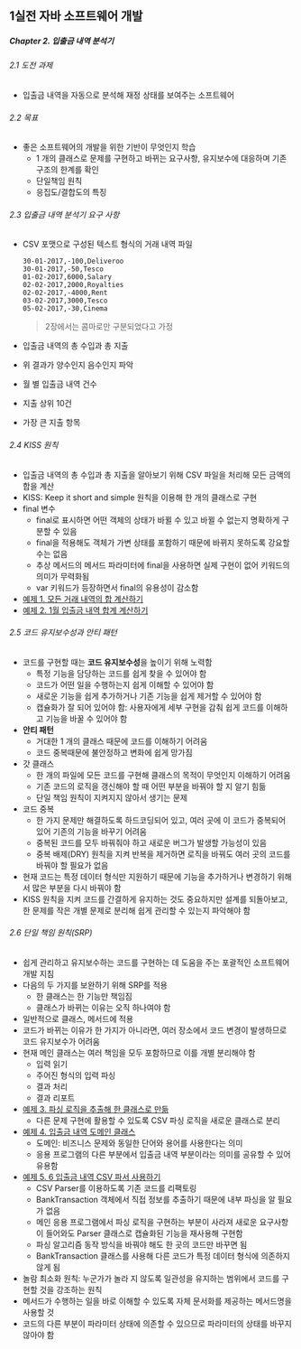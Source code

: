 ## 1실전 자바 소프트웨어 개발

##### Chapter 2. 입출금 내역 분석기

###### 2.1 도전 과제

- 입출금 내역을 자동으로 분석해 재정 상태를 보여주는 소프트웨어

###### 2.2 목표

- 좋은 소프트웨어의 개발을 위한 기반이 무엇인지 학습
  - 1 개의 클래스로 문제를 구현하고 바뀌는 요구사항, 유지보수에 대응하며 기존 구조의 한계를 확인
  - 단일책임 원칙
  - 응집도/결합도의 특징

###### 2.3 입출금 내역 분석기 요구 사항 

- CSV 포맷으로 구성된 텍스트 형식의 거래 내역 파일

  ```
  30-01-2017,-100,Deliveroo
  30-01-2017,-50,Tesco
  01-02-2017,6000,Salary
  02-02-2017,2000,Royalties
  02-02-2017,-4000,Rent
  03-02-2017,3000,Tesco
  05-02-2017,-30,Cinema
  ```

  > 2장에서는 콤마로만 구분되었다고 가정

- 입출금 내역의 총 수입과 총 지출

- 위 결과가 양수인지 음수인지 파악

- 월 별 입출금 내역 건수

- 지출 상위 10건

- 가장 큰 지출 항목

###### 2.4 KISS 원칙

- 입출금 내역의 총 수입과 총 지출을 알아보기 위해 CSV 파일을 처리해 모든 금액의 합을 계산
- KISS: Keep it short and simple 원칙을 이용해 한 개의 클래스로 구현
- final 변수
  - final로 표시하면 어떤 객체의 상태가 바뀔 수 있고 바뀔 수 없는지 명확하게 구분할 수 있음
  - final을 적용해도 객체가 가변 상태를 포함하기 때문에 바뀌지 못하도록 강요할 수는 없음 
  - 추상 메서드의 메서드 파라미터에 final을 사용하면 실제 구현이 없어 키워드의 의미가 무력화됨
  - var 키워드가 등장하면서 final의 유용성이 감소함
- [예제 1. 모든 거래 내역의 합 계산하기](https://github.com/YeJi-Park/RealWorldSoftwareDevelopment/blob/main/src/chapter2/exam01/BankTransactionAnalyzerSimple.java)
- [예제 2. 1월 입출금 내역 합계 계산하기](https://github.com/YeJi-Park/RealWorldSoftwareDevelopment/blob/main/src/chapter2/exam02/BankTransactionAnalyzerSimple.java)

###### 2.5 코드 유지보수성과 안티 패턴 

- 코드를 구현할 때는 **코드 유지보수성**을 높이기 위해 노력함
  - 특정 기능을 담당하는 코드를 쉽게 찾을 수 있어야 함
  - 코드가 어떤 일을 수행하는지 쉽게 이해할 수 있어야 함
  - 새로운 기능을 쉽게 추가하거나 기존 기능을 쉽게 제거할 수 있어야 함
  - 캡슐화가 잘 되어 있어야 함: 사용자에게 세부 구현을 감춰 쉽게 코드를 이해하고 기능을 바꿀 수 있어야 함
- **안티 패턴**
  - 거대한 1 개의 클래스 때문에 코드를 이해하기 어려움
  - 코드 중복때문에 불안정하고 변화에 쉽게 망가짐
- 갓 클래스
  - 한 개의 파일에 모든 코드를 구현해 클래스의 목적이 무엇인지 이해하기 어려움
  - 기존 코드의 로직을 갱신해야 할 때 어떤 부분을 바꿔야 할 지 알기 힘듦
  - 단일 책임 원칙이 지켜지지 않아서 생기는 문제
- 코드 중복
  - 한 가지 문제만 해결하도록 하드코딩되어 있고, 여러 곳에 이 코드가 중복되어 있어 기존의 기능을 바꾸기 어려움
  - 중복된 코드를 모두 바꿔줘야 하고 새로운 버그가 발생할 가능성이 있음
  - 중복 배제(DRY) 원칙을 지켜 반복을 제거하면 로직을 바꿔도 여러 곳의 코드를 바꿔야 할 필요가 없음
- 현재 코드는 특정 데이터 형식만 지원하기 때문에 기능을 추가하거나 변경하기 위해서 많은 부분을 다시 바꿔야 함
- KISS 원칙을 지켜 코드를 간결하게 유지하는 것도 중요하지만 설계를 되돌아보고, 한 문제를 작은 개별 문제로 분리해 쉽게 관리할 수 있는지 파악해야 함

###### 2.6 단일 책임 원칙(SRP)

- 쉽게 관리하고 유지보수하는 코드를 구현하는 데 도움을 주는 포괄적인 소프트웨어 개발 지침
- 다음의 두 가지를 보완하기 위해 SRP를 적용
  - 한 클래스는 한 기능만 책임짐
  - 클래스가 바뀌는 이유는 오직 하나여야 함
- 일반적으로 클래스, 메서드에 적용
- 코드가 바뀌는 이유가 한 가지가 아니라면, 여러 장소에서 코드 변경이 발생하므로 코드 유지보수가 어려움
- 현재 메인 클래스는 여러 책임을 모두 포함하므로 이를 개별 분리해야 함
  - 입력 읽기
  - 주어진 형식의 입력 파싱
  - 결과 처리
  - 결과 리포트
- [예제 3. 파싱 로직을 추출해 한 클래스로 만듦](https://github.com/YeJi-Park/RealWorldSoftwareDevelopment/blob/main/src/chapter2/exam03/BankStatementCSVParser.java)
  - 다른 문제 구현에 활용할 수 있도록 CSV 파싱 로직을 새로운 클래스로 분리
- [예제 4. 입출금 내역 도메인 클래스](https://github.com/YeJi-Park/RealWorldSoftwareDevelopment/blob/main/src/chapter2/exam03/BankTransaction.java)
  - 도메인: 비즈니스 문제와 동일한 단어와 용어를 사용한다는 의미
  - 응용 프로그램의 다른 부분에서 입출금 내역 부분이라는 의미를 공유할 수 있어 유용함
- [예제 5. 6 입출금 내역 CSV 파서 사용하기](https://github.com/YeJi-Park/RealWorldSoftwareDevelopment/blob/main/src/chapter2/exam03/BankTransactionAnalyzer.java)
  - CSV Parser를 이용하도록 기존 코드를 리팩토링
  - BankTransaction 객체에서 직접 정보를 추출하기 때문에 내부 파싱을 알 필요가 없음
  - 메인 응용 프로그램에서 파싱 로직을 구현하는 부분이 사라져 새로운 요구사항이 들어와도 Parser 클래스로 캡슐화된 기능을 재사용해 구현함
  - 파싱 알고리즘 동작 방식을 바꿔야 해도 한 곳의 코드만 바꾸면 됨
  - BankTransaction 클래스를 사용해 다른 코드가 특정 데이터 형식에 의존하지 않게 됨
- 놀람 최소화 원칙: 누군가가 놀라 지 않도록 일관성을 유지하는 범위에서 코드를 구현할 것을 강조하는 원칙
- 메서드가 수행하는 일을 바로 이해할 수 있도록 자체 문서화를 제공하는 메서드명을 사용할 것
- 코드의 다른 부분이 파라미터 상태에 의존할 수 있으므로 파라미터의 상태를 바꾸지 않아야 함

